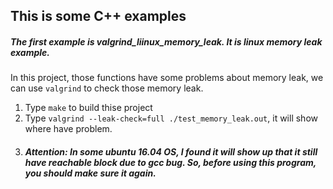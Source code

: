 ## This is some C++ examples

##### The first example is valgrind_liinux_memory_leak. It is linux memory leak example.

In this project, those functions have some problems about memory leak, we can use `valgrind` to check those memory leak.

1. Type `` make `` to build thise project 
2. Type ``valgrind --leak-check=full ./test_memory_leak.out``, it will show where have problem.
3. ##### Attention:  In some ubuntu 16.04 OS, I found it will show up that it still have reachable block due to gcc bug. So, before using this program, you should make sure it again.
